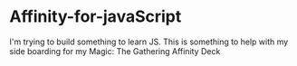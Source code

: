 # Affinity-for-javaScript
I'm trying to build something to learn JS. This is something to help with my side boarding for my Magic: The Gathering Affinity Deck
